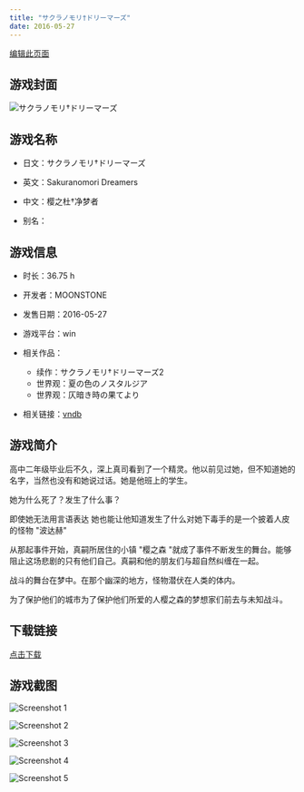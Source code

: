 ```yaml
---
title: "サクラノモリ†ドリーマーズ"
date: 2016-05-27
---
```

[编辑此页面](https://github.com/ACG-3/ADV3-source/blob/main/source/_posts/%E3%82%B5%E3%82%AF%E3%83%A9%E3%83%8E%E3%83%A2%E3%83%AA%E2%80%A0%E3%83%89%E3%83%AA%E3%83%BC%E3%83%9E%E3%83%BC%E3%82%BA.md)

## 游戏封面

![サクラノモリ†ドリーマーズ](https%3A//pan.timero.xyz/onedrive/img_lib_001/%E3%82%B5%E3%82%AF%E3%83%A9%E3%83%8E%E3%83%A2%E3%83%AA%E2%80%A0%E3%83%89%E3%83%AA%E3%83%BC%E3%83%9E%E3%83%BC%E3%82%BA_cover.avif)


## 游戏名称

- 日文：サクラノモリ†ドリーマーズ
- 英文：Sakuranomori Dreamers
- 中文：樱之杜†净梦者

- 别名：


## 游戏信息

- 时长：36.75 h
- 开发者：MOONSTONE
- 发售日期：2016-05-27
- 游戏平台：win
- 相关作品：
   - 续作：サクラノモリ†ドリーマーズ2
   - 世界观：夏の色のノスタルジア
   - 世界观：仄暗き時の果てより

- 相关链接：[vndb](https://vndb.org/v18760)


## 游戏简介

高中二年级毕业后不久，深上真司看到了一个精灵。他以前见过她，但不知道她的名字，当然也没有和她说过话。她是他班上的学生。

她为什么死了？发生了什么事？

即使她无法用言语表达 她也能让他知道发生了什么对她下毒手的是一个披着人皮的怪物 "波达赫"

从那起事件开始，真嗣所居住的小镇 "樱之森 "就成了事件不断发生的舞台。能够阻止这场悲剧的只有他们自己。真嗣和他的朋友们与超自然纠缠在一起。

战斗的舞台在梦中。在那个幽深的地方，怪物潜伏在人类的体内。

为了保护他们的城市为了保护他们所爱的人樱之森的梦想家们前去与未知战斗。


## 下载链接

[点击下载](https://pan.timero.xyz/onedrive/adv_lib_001/%E3%82%B5%E3%82%AF%E3%83%A9%E3%83%8E%E3%83%A2%E3%83%AA%E2%80%A0%E3%83%89%E3%83%AA%E3%83%BC%E3%83%9E%E3%83%BC%E3%82%BA)


## 游戏截图


![Screenshot 1](https%3A//pan.timero.xyz/onedrive/img_lib_001/%E3%82%B5%E3%82%AF%E3%83%A9%E3%83%8E%E3%83%A2%E3%83%AA%E2%80%A0%E3%83%89%E3%83%AA%E3%83%BC%E3%83%9E%E3%83%BC%E3%82%BA_Screenshot_1.avif)

![Screenshot 2](https%3A//pan.timero.xyz/onedrive/img_lib_001/%E3%82%B5%E3%82%AF%E3%83%A9%E3%83%8E%E3%83%A2%E3%83%AA%E2%80%A0%E3%83%89%E3%83%AA%E3%83%BC%E3%83%9E%E3%83%BC%E3%82%BA_Screenshot_2.avif)

![Screenshot 3](https%3A//pan.timero.xyz/onedrive/img_lib_001/%E3%82%B5%E3%82%AF%E3%83%A9%E3%83%8E%E3%83%A2%E3%83%AA%E2%80%A0%E3%83%89%E3%83%AA%E3%83%BC%E3%83%9E%E3%83%BC%E3%82%BA_Screenshot_3.avif)

![Screenshot 4](https%3A//pan.timero.xyz/onedrive/img_lib_001/%E3%82%B5%E3%82%AF%E3%83%A9%E3%83%8E%E3%83%A2%E3%83%AA%E2%80%A0%E3%83%89%E3%83%AA%E3%83%BC%E3%83%9E%E3%83%BC%E3%82%BA_Screenshot_4.avif)

![Screenshot 5](https%3A//pan.timero.xyz/onedrive/img_lib_001/%E3%82%B5%E3%82%AF%E3%83%A9%E3%83%8E%E3%83%A2%E3%83%AA%E2%80%A0%E3%83%89%E3%83%AA%E3%83%BC%E3%83%9E%E3%83%BC%E3%82%BA_Screenshot_5.avif)

